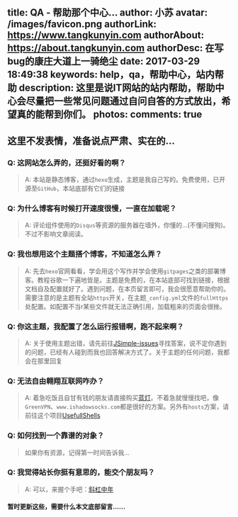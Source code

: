title: QA - 帮助那个中心...
author: 小苏
avatar: /images/favicon.png
authorLink: https://www.tangkunyin.com
authorAbout: https://about.tangkunyin.com
authorDesc: 在写bug的康庄大道上一骑绝尘
date: 2017-03-29 18:49:38
keywords: help，qa，帮助中心，站内帮助
description: 这里是说IT网站的站内帮助，帮助中心会尽量把一些常见问题通过自问自答的方式放出，希望真的能帮到你们。
photos:
comments: true
---

## 这里不发表情，准备说点严肃、实在的...

### Q: 这网站怎么弄的，还挺好看的啊？

> A: 本站是静态博客，通过`hexo`生成，主题是我自己写的。免费使用，已开源至`GitHub`，本站底部有它们的链接

### Q: 为什么博客有时候打开速度很慢，一直在加载呢？

> A: 评论组件使用的`Disqus`等资源的服务器在墙外，你懂的...(不懂问搜狗)。不过不影响文章阅读。

### Q: 我也想用这个主题搭个博客，不知道怎么弄？

> A: 先去`hexo`官网看看，学会用这个写作并学会使用`gitpages`之类的部署博客。教程谷歌一下遍地皆是。主题是免费的，在本站底部可找到链接，根据文档自及配置就好了。遇到问题，在本页留言即可，我会很愿意帮助你的。需要注意的是主题有全站`https`开关，在主题`_config.yml`文件的`fullHttps`处配置。如配置不当r某些文件就无法正确引用，加载粗来的页面会很挫。 

### Q: 你这主题，我配置了怎么运行报错啊，跑不起来啊？

> A: 关于使用主题出错，请先前往[JSimple-issues](https://github.com/tangkunyin/hexo-theme-jsimple/issues)寻找答案，说不定你遇到的问题，已经有人碰到而我也回答解决方式了。关于主题的任何问题，我都会在那里回复


### Q: 无法自由翱翔互联网咋办？

> A: 着急吃饭且自甘有钱的朋友请直接购买[蓝灯](https://github.com/getlantern/lantern)。不着急就慢慢找吧，像`GreenVPN`、`www.ishadowsocks.com`都是很好的方案。另外有`hosts`方案，请前往这个项目[UsefullShells](https://github.com/tangkunyin/UsefullShells)

### Q: 如何找到一个靠谱的对象？

> 如果你有资源，记得第一时间告诉我...


### Q: 我觉得站长你挺有意思的，能交个朋友吗？

> A: 可以，来握个手吧：[斜杠中年](http://t.me/kunyintang)


#### 暂时更新这些，需要什么本文底部留言......


